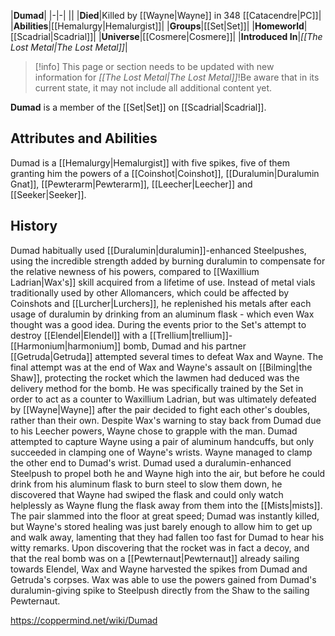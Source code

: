 |**Dumad**|
|-|-|
||
|**Died**|Killed by [[Wayne\|Wayne]] in 348 [[Catacendre\|PC]]|
|**Abilities**|[[Hemalurgy\|Hemalurgist]]|
|**Groups**|[[Set\|Set]]|
|**Homeworld**|[[Scadrial\|Scadrial]]|
|**Universe**|[[Cosmere\|Cosmere]]|
|**Introduced In**|*[[The Lost Metal\|The Lost Metal]]*|

> [!info] This page or section needs to be updated with new information for *[[The Lost Metal\|The Lost Metal]]*!Be aware that in its current state, it may not include all additional content yet.

**Dumad** is a member of the [[Set\|Set]] on [[Scadrial\|Scadrial]].

## Attributes and Abilities
Dumad is a [[Hemalurgy\|Hemalurgist]] with five spikes, five of them granting him the powers of a [[Coinshot\|Coinshot]], [[Duralumin\|Duralumin Gnat]], [[Pewterarm\|Pewterarm]], [[Leecher\|Leecher]] and [[Seeker\|Seeker]].

## History
Dumad habitually used [[Duralumin\|duralumin]]-enhanced Steelpushes, using the incredible strength added by burning duralumin to compensate for the relative newness of his powers, compared to [[Waxillium Ladrian\|Wax's]] skill acquired from a lifetime of use. Instead of metal vials traditionally used by other Allomancers, which could be affected by Coinshots and [[Lurcher\|Lurchers]], he replenished his metals after each usage of duralumin by drinking from an aluminum flask - which even Wax thought was a good idea.
During the events prior to the Set's attempt to destroy [[Elendel\|Elendel]] with a [[Trellium\|trellium]]-[[Harmonium\|harmonium]] bomb, Dumad and his partner [[Getruda\|Getruda]] attempted several times to defeat Wax and Wayne. The final attempt was at the end of Wax and Wayne's assault on [[Bilming\|the Shaw]], protecting the rocket which the lawmen had deduced was the delivery method for the bomb. He was specifically trained by the Set in order to act as a counter to Waxillium Ladrian, but was ultimately defeated by [[Wayne\|Wayne]] after the pair decided to fight each other's doubles, rather than their own. Despite Wax's warning to stay back from Dumad due to his Leecher powers, Wayne chose to grapple with the man. Dumad attempted to capture Wayne using a pair of aluminum handcuffs, but only succeeded in clamping one of Wayne's wrists. Wayne managed to clamp the other end to Dumad's wrist. Dumad used a duralumin-enhanced Steelpush to propel both he and Wayne high into the air, but before he could drink from his aluminum flask to burn steel to slow them down, he discovered that Wayne had swiped the flask and could only watch helplessly as Wayne flung the flask away from them into the [[Mists\|mists]]. The pair slammed into the floor at great speed; Dumad was instantly killed, but Wayne's stored healing was just barely enough to allow him to get up and walk away, lamenting that they had fallen too fast for Dumad to hear his witty remarks. 
Upon discovering that the rocket was in fact a decoy, and that the real bomb was on a [[Pewternaut\|Pewternaut]] already sailing towards Elendel, Wax and Wayne harvested the spikes from Dumad and Getruda's corpses. Wax was able to use the powers gained from Dumad's duralumin-giving spike to Steelpush directly from the Shaw to the sailing Pewternaut.



https://coppermind.net/wiki/Dumad